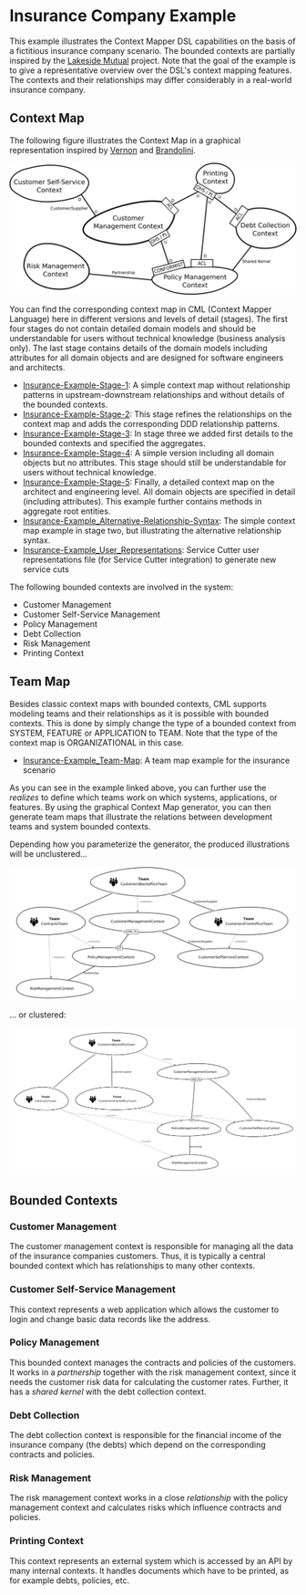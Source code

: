 # Insurance Company Example
This example illustrates the Context Mapper DSL capabilities on the basis of a fictitious insurance company scenario. The bounded contexts are partially inspired by the [Lakeside Mutual](https://github.com/Microservice-API-Patterns/LakesideMutual) project.
Note that the goal of the example is to give a representative overview over the DSL's context mapping features. The contexts and their relationships may differ considerably in a real-world insurance company.

## Context Map
The following figure illustrates the Context Map in a graphical representation inspired by [Vernon][1] and [Brandolini][2].

<img alt="Insurance Company Example Context Map" src="images/ContextMap-Illustration.png" width="650px">

You can find the corresponding context map in CML (Context Mapper Language) here in different versions and levels of detail (stages). The first four stages do
not contain detailed domain models and should be understandable for users without technical knowledge (business analysis only). The last stage contains details of
the domain models including attributes for all domain objects and are designed for software engineers and architects. 

 * [Insurance-Example-Stage-1](Insurance-Example-Stage-1.cml): A simple context map without relationship patterns in upstream-downstream relationships and without details of the bounded contexts.
 * [Insurance-Example-Stage-2](Insurance-Example-Stage-2.cml): This stage refines the relationships on the context map and adds the corresponding DDD relationship patterns.
 * [Insurance-Example-Stage-3](Insurance-Example-Stage-3.cml): In stage three we added first details to the bounded contexts and specified the aggregates.
 * [Insurance-Example-Stage-4](Insurance-Example-Stage-4.cml): A simple version including all domain objects but no attributes. This stage should still be understandable for users without technical knowledge.
 * [Insurance-Example-Stage-5](Insurance-Example-Stage-5.cml): Finally, a detailed context map on the architect and engineering level. All domain objects are specified in detail (including attributes). This example further contains methods in aggregate root entities.
 * [Insurance-Example_Alternative-Relationship-Syntax](Insurance-Example_Alternative-Relationship-Syntax.cml): The simple context map example in stage two, but illustrating the alternative relationship syntax.
 * [Insurance-Example_User_Representations](./Insurance-Example_User_Representations.scl): Service Cutter user representations file (for Service Cutter integration) to generate new service cuts

The following bounded contexts are involved in the system:
 * Customer Management
 * Customer Self-Service Management
 * Policy Management
 * Debt Collection
 * Risk Management
 * Printing Context

## Team Map
Besides classic context maps with bounded contexts, CML supports modeling teams and their relationships as it is possible with bounded contexts. This is done by simply change the type of a bounded context from SYSTEM, FEATURE or APPLICATION to TEAM. Note that the type of the context map is ORGANIZATIONAL in this case.

 * [Insurance-Example_Team-Map](Insurance-Example_Team-Map.cml): A team map example for the insurance scenario

As you can see in the example linked above, you can further use the _realizes_ to define which teams work on which systems, applications, or features. By using the graphical Context Map generator, you can then generate team maps that illustrate the relations between development teams and system bounded contexts.

Depending how you parameterize the generator, the produced illustrations will be unclustered...

<img alt="Insurance Company Example Team Map (Unclustered)" src="images/TeamMap-Illustration-1.png">

... or clustered:

<img alt="Insurance Company Example Team Map (Clustered)" src="images/TeamMap-Illustration-2.png">

## Bounded Contexts
 
### Customer Management
The customer management context is responsible for managing all the data of the insurance companies customers. Thus, it is typically a central bounded context which has relationships to many other contexts.

### Customer Self-Service Management
This context represents a web application which allows the customer to login and change basic data records like the address.

### Policy Management
This bounded context manages the contracts and policies of the customers. It works in a _partnership_ together with the risk management context, since it needs the customer risk data for calculating the customer rates. Further, it has a _shared kernel_ with the debt collection context. 

### Debt Collection
The debt collection context is responsible for the financial income of the insurance company (the debts) which depend on the corresponding contracts and policies.

### Risk Management
The risk management context works in a close _relationship_ with the policy management context and calculates risks which influence contracts and policies.

### Printing Context
This context represents an external system which is accessed by an API by many internal contexts. It handles documents which have to be printed, as for example debts, policies, etc.

[1]: https://www.amazon.de/Implementing-Domain-Driven-Design-Vaughn-Vernon/dp/0321834577
[2]: https://www.infoq.com/articles/ddd-contextmapping
